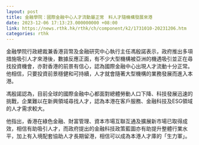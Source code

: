 ```yaml
---
layout: post
title: 金融學院：國際金融中心人才流動屬正常　料人才隨機構發展來港
date: 2023-12-06 17:13:23.000000000 +08:00
link: https://news.rthk.hk/rthk/ch/component/k2/1731010-20231206.htm
categories: rthk
---
```


金融學院行政總裁兼香港貨幣及金融研究中心執行主任馮殷諾表示，政府推出多項措施吸引人才來港後，數據反應正面，有不少大型機構被亞洲的機遇吸引並正在尋找投資機會，亦對香港的前景有信心，認為國際金融中心出現人才流動十分正常。他相信，只要投資前景穩健和可持續，人才就會隨著大型機構的業務發展而進入本港。

馮殷諾認為，目前全球的國際金融中心都面對總體勞動人口下降、科技發展迅速的挑戰，企業難以在新興領域尋找人才，認為本港在客戶服務、金融科技及ESG領域的人才需求較大。

他指出，香港在綠色金融、財富管理、資本市場互聯互通及擴展新市場已取得成效，相信有助吸引人才，而政府提出的金融科技政策藍圖亦有助提升整體行業水平，加上有入境配套協助人才長期留港，相信可以成為本港人才庫的「生力軍」。
